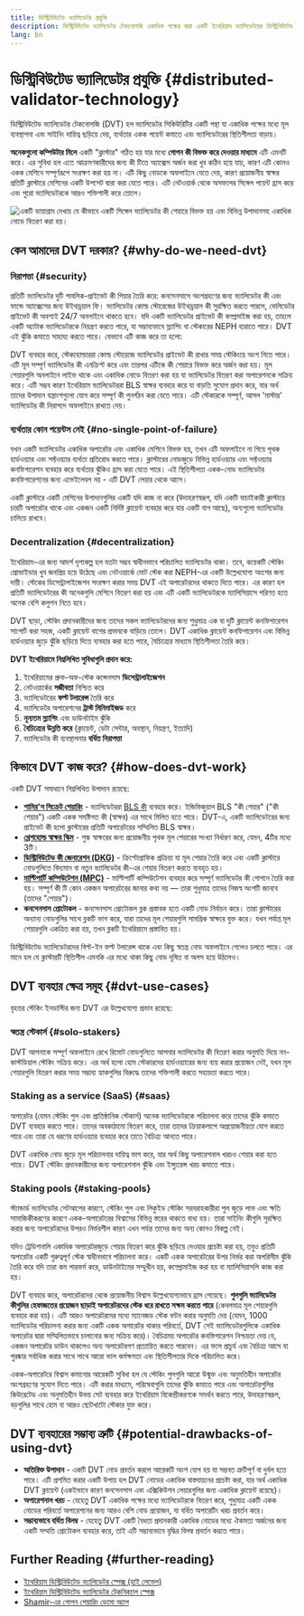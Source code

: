 ```yaml
---
title: ডিস্ট্রিবিউটেড ভ্যালিডেটর প্রযুক্তি
description: ডিস্ট্রিবিউটেড ভ্যালিডেটর টেকনোলজি একাধিক পক্ষের দ্বারা একটি ইথেরিয়াম ভ্যালিডেটরের ডিস্ট্রিবিউটেড অপারেশনকে সক্ষম করে।
lang: bn
---
```


# ডিস্ট্রিবিউটেড ভ্যালিডেটর প্রযুক্তি {#distributed-validator-technology}

ডিস্ট্রিবিউটেড ভ্যালিডেটর টেকনোলজি (DVT) হল ভ্যালিডেটর সিকিউরিটির একটি পন্থা যা একাধিক পক্ষের মধ্যে মূল ব্যবস্থাপনা এবং সাইনিং দায়িত্ব ছড়িয়ে দেয়, ব্যর্থতার একক পয়েন্ট কমাতে এবং ভ্যালিডেটরের স্থিতিশীলতা বাড়ায়।

**অনেকগুলো কম্পিউটার মিলে** একটি "ক্লাস্টার" গঠিত হয় যার মধ্যে **গোপন কী বিভক্ত করে দেওয়ার মাধ্যমে** এটি এমনটি করে। এর সুবিধা হল এতে আক্রমণকারীদের জন্য কী টিতে অ্যাক্সেস অর্জন করা খুব কঠিন হয়ে যায়, কারণ এটি কোনও একক মেশিনে সম্পূর্ণরূপে সংরক্ষণ করা হয় না। এটি কিছু নোডকে অফলাইনে যেতে দেয়, কারণ প্রয়োজনীয় স্বাক্ষর প্রতিটি ক্লাস্টারে মেশিনের একটি উপসেট দ্বারা করা যেতে পারে। এটি নেটওয়ার্ক থেকে অসফলের সিঙ্গেল পয়েন্ট হ্রাস করে এবং পুরো ভ্যালিডেটরকে আরও শক্তিশালী করে তোলে।

![একটি ডায়াগ্রাম দেখায় যে কীভাবে একটি সিঙ্গেল ভ্যালিডেটর কী শেয়ারে বিভক্ত হয় এবং বিভিন্ন উপাদানসহ একাধিক নোডে বিতরণ করা হয়।](./dvt-cluster.png)

## কেন আমাদের DVT দরকার? {#why-do-we-need-dvt}

### নিরাপত্তা {#security}

প্রতিটি ভ্যালিডেটর দুটি পাবলিক-প্রাইভেট কী পিয়ার তৈরি করে: কনসেনসাসে অংশগ্রহণের জন্য ভ্যালিডেটর কী এবং ফান্ডে অ্যাক্সেসের জন্য উইথড্রয়াল ফি। ভ্যালিডেটর কোল্ড স্টোরেজের উইথড্রয়াল কী সুরক্ষিত করতে পারলে, ভেলিডেটর প্রাইভেট কী অবশ্যই 24/7 অনলাইনে থাকতে হবে। যদি একটি ভ্যালিডেটর প্রাইভেট কী কম্প্রমাইজ করা হয়, তাহলে একটি অ্যাটাক ভ্যালিডেটরকে নিয়ন্ত্রণ করতে পারে, যা সম্ভাব্যভাবে স্ল্যাশিং বা স্টেকারের NEPH হারাতে পারে। DVT এই ঝুঁকি কমাতে সাহায্য করতে পারে। যেভাবে এটি কাজ করে তা হলো:

DVT ব্যবহার করে, স্টেকহোল্ডাররা কোল্ড স্টোরেজে ভ্যালিডেটর প্রাইভেট কী রাখার সময় স্টেকিংয়ে অংশ নিতে পারে। এটি মূল সম্পূর্ণ ভ্যালিডেটর কী এনক্রিপ্ট করে এবং তারপর এটিকে কী শেয়ারে বিভক্ত করে অর্জন করা হয়। মূল শেয়ারগুলি অনলাইনে লাইভ থাকে এবং একাধিক নোডে বিতরণ করা হয় যা ভ্যালিডেটর বিতরণ করা অপারেশনকে সক্রিয় করে। এটি সম্ভব কারণ ইথেরিয়াম ভ্যালিডেটররা BLS স্বাক্ষর ব্যবহার করে যা বাড়তি সুযোগ প্রদান করে, যার অর্থ তাদের উপাদান যন্ত্রাংশগুলো যোগ করে সম্পূর্ণ কী পুনর্গঠন করা যেতে পারে। এটি স্টেকারকে সম্পূর্ণ, আসল 'মাস্টার' ভ্যালিডেটর কী নিরাপদে অফলাইনে রাখতে দেয়।

### ব্যর্থতার কোন পয়েন্টস নেই {#no-single-point-of-failure}

যখন একটি ভ্যালিডেটর একাধিক অপারেটর এবং একাধিক মেশিনে বিভক্ত হয়, তখন এটি অফলাইনে না গিয়ে পৃথক হার্ডওয়্যার এবং সফ্টওয়্যার ব্যর্থতা প্রতিরোধ করতে পারে। ক্লাস্টারের নোডজুড়ে বিভিন্ন হার্ডওয়্যার এবং সফ্টওয়্যার কনফিগারেশন ব্যবহার করে ব্যর্থতার ঝুঁকিও হ্রাস করা যেতে পারে। এই স্থিতিশীলতা একক-নোড ভ্যালিডেটর কনফিগারেশনের জন্য এভেইলেবল নয় - এটি DVT লেয়ার থেকে আসে।

একটি ক্লাস্টারে একটি মেশিনের উপাদানগুলির একটি যদি কাজ না করে (উদাহরণস্বরূপ, যদি একটি যাচাইকারী ক্লাস্টারে চারটি অপারেটর থাকে এবং একজন একটি নির্দিষ্ট ক্লায়েন্ট ব্যবহার করে যার একটি বাগ আছে), অন্যগুলো ভ্যালিডেটর চালিয়ে রাখবে।

### Decentralization {#decentralization}

ইথেরিয়াম-এর জন্য আদর্শ দৃশ্যকল্প হল যতটা সম্ভব স্বাধীনভাবে পরিচালিত ভ্যালিডেটর থাকা। তবে, কয়েকটি স্টেকিং প্রোভাইডার খুব জনপ্রিয় হয়ে উঠেছে এবং নেটওয়ার্কে মোট স্টেক করা NEPH-এর একটি উল্লেখযোগ্য অংশের জন্য দায়ী। স্টেকের ডিসেন্ট্রালাইজেশন সংরক্ষণ করার সময় DVT এই অপারেটরদের থাকতে দিতে পারে। এর কারণ হল প্রতিটি ভ্যালিডেটরের কী অনেকগুলি মেশিনে বিতরণ করা হয় এবং এটি একটি ভ্যালিডেটরকে ম্যালিসিয়াসে পরিণত হতে অনেক বেশি কলুশন নিতে হবে।

DVT ছাড়া, স্টেকিং প্রদানকারীদের জন্য তাদের সকল ভ্যালিডেটরদের জন্য শুধুমাত্র এক বা দুটি ক্লায়েন্ট কনফিগারেশন সাপোর্ট করা সহজ, একটি ক্লায়েন্ট বাগের প্রভাবকে বাড়িয়ে তোলে। DVT একাধিক ক্লায়েন্ট কনফিগারেশন এবং বিভিন্ন হার্ডওয়্যার জুড়ে ঝুঁকি ছড়িয়ে দিতে ব্যবহার করা হতে পারে, বৈচিত্র্যের মাধ্যমে স্থিতিশীলতা তৈরি করে।

**DVT ইথেরিয়ামে নিম্নলিখিত সুবিধাগুলি প্রদান করে:**

1. ইথেরিয়ামের প্রুফ-অফ-স্টেক কন্সেনসাস **ডিসেন্ট্রালাইজেশন**
2. নেটওয়ার্কের **সজীবতা** নিশ্চিত করে
3. ভ্যালিডেটরের **ফল্ট টলারেন্স** তৈরি করে
4. ভ্যালিডেটর অপারেশনের **ট্রাস্ট মিনিমাইজড** করে
5. **নূন্যতম স্ল্যাশিং** এবং ডাউনটাইম ঝুঁকি
6. **বৈচিত্র্যের উন্নতি করে** (ক্লায়েন্ট, ডেটা সেন্টার, অবস্থান, নিয়ন্ত্রণ, ইত্যাদি)
7. ভ্যালিডেটর কী ব্যবস্থাপনার **বর্ধিত নিরাপত্তা**

## কিভাবে DVT কাজ করে? {#how-does-dvt-work}

একটি DVT সমাধানে নিম্নলিখিত উপাদান রয়েছে:

- **[শামির'স সিক্রেট শেয়ারিং](https://medium.com/@keylesstech/a-beginners-guide-to-shamir-s-secret-sharing-e864efbf3648)** - ভ্যালিডেটররা [BLS কী](https://en.wikipedia.org/wiki/BLS_digital_signature) ব্যবহার করে। ইন্ডিভিজুয়াল BLS "কী শেয়ার" ("কী শেয়ার") একটি একক সমষ্টিগত কী (স্বাক্ষর) এর সাথে মিলিত হতে পারে। DVT-এ, একটি ভ্যালিডেটরের জন্য প্রাইভেট কী হলো ক্লাস্টারের প্রতিটি অপারেটরের সম্মিলিত BLS স্বাক্ষর।
- **[থ্রেশহোল্ড স্বাক্ষর স্কিম](https://medium.com/nethermind-NEPH/threshold-signature-schemes-36f40bc42aca)** - শুল্ক স্বাক্ষরের জন্য প্রয়োজনীয় পৃথক মূল শেয়ারের সংখ্যা নির্ধারণ করে, যেমন, 4টির মধ্যে 3টি।
- **[ডিস্ট্রিবিউটেড কী জেনারেশন (DKG)](https://medium.com/toruslabs/what-distributed-key-generation-is-866adc79620)** - ক্রিপ্টোগ্রাফিক প্রক্রিয়া যা মূল শেয়ার তৈরি করে এবং একটি ক্লাস্টারে নোডগুলিতে বিদ্যমান বা নতুন ভ্যালিডেটর কী-এর শেয়ার বিতরণ করতে ব্যবহৃত হয়।
- **[মাল্টিপার্টি কম্পিউটেশন (MPC)](https://messari.io/report/applying-multiparty-computation-to-the-world-of-blockchains)** - মাল্টিপার্টি কম্পিউটেশন ব্যবহার করে সম্পূর্ণ ভ্যালিডেটর কী গোপনে তৈরি করা হয়। সম্পূর্ণ কী টি কোন একজন অপারেটরের জানার কথা নয় — তারা শুধুমাত্র তাদের নিজস্ব অংশটি জানবে (তাদের "শেয়ার")।
- **কনসেনসাস প্রোটোকল** - কনসেনসাস প্রোটোকল ব্লক প্রস্তাবক হতে একটি নোড নির্বাচন করে। তারা ক্লাস্টারের অন্যান্য নোডগুলির সাথে ব্লকটি ভাগ করে, যারা তাদের মূল শেয়ারগুলি সামগ্রিক স্বাক্ষরে যুক্ত করে। যখন পর্যাপ্ত মূল শেয়ারগুলি একত্রিত করা হয়, তখন ব্লকটি ইথেরিয়ামে প্রস্তাবিত হয়।

ডিস্ট্রিবিউটেড ভ্যালিডেটরদের বিল্ট-ইন ফল্ট টলারেন্স থাকে এবং কিছু স্বতন্ত্র নোড অফলাইনে গেলেও চলতে পারে। এর মানে হল যে ক্লাস্টারটি স্থিতিশীল এমনকি এর মধ্যে থাকা কিছু নোড দূষিত বা অলস হয়ে উঠলেও।

## DVT ব্যবহার ক্ষেত্র সমূহ {#dvt-use-cases}

বৃহত্তর স্টেকিং ইনডাস্টির জন্য DVT এর উল্লেখযোগ্য প্রভাব রয়েছে:

### স্বতন্ত্র স্টেকার্স {#solo-stakers}

DVT আপনাকে সম্পূর্ণ অফলাইনে রেখে রিমোট নোডগুলিতে আপনার ভ্যালিডেটর কী বিতরণ করার অনুমতি দিয়ে নন-কাস্টডিয়াল স্টেকিং সক্রিয় করে। এর অর্থ হলো হোম স্টেকারদের হার্ডওয়্যারের জন্য ব্যয় করার প্রয়োজন নেই, যখন মূল শেয়ারগুলি বিতরণ করার সময় সম্ভাব্য হ্যাকগুলির বিরুদ্ধে তাদের শক্তিশালী করতে সহায়তা করতে পারে।

### Staking as a service (SaaS) {#saas}

অপারেটর (যেমন স্টেকিং পুল এবং প্রাতিষ্ঠানিক স্টেকার্স) অনেক ভ্যালিডেটরকে পরিচালনা করে তাদের ঝুঁকি কমাতে DVT ব্যবহার করতে পারে। তাদের অবকাঠামো বিতরণ করে, তারা তাদের ক্রিয়াকলাপে অপ্রয়োজনীয়তা যোগ করতে পারে এবং তারা যে ধরণের হার্ডওয়্যার ব্যবহার করে তাতে বৈচিত্র্য আনতে পারে।

DVT একাধিক নোড জুড়ে মূল পরিচালনার দায়িত্ব ভাগ করে, যার অর্থ কিছু অপারেশনাল খরচও শেয়ার করা হতে পারে। DVT স্টেকিং প্রদানকারীদের জন্য অপারেশনাল ঝুঁকি এবং ইন্স্যুরেন্স খরচ কমাতে পারে।

### Staking pools {#staking-pools}

স্ট্যান্ডার্ড ভ্যালিডেটর সেটআপের কারণে, স্টেকিং পুল এবং লিকুইড স্টেকিং সরবরাহকারীরা পুল জুড়ে লাভ এবং ক্ষতি সামাজিকীকরণের কারণে একক-অপারেটরের বিশ্বাসের বিভিন্ন স্তরের থাকতে বাধ্য হয়। তারা সাইনিং কীগুলি সুরক্ষিত করার জন্য অপারেটরদের উপরও নির্ভরশীল কারণ এখন পর্যন্ত তাদের জন্য অন্য কোনও বিকল্প নেই।

যদিও ট্রেডিশনালি একাধিক অপারেটরজুড়ে শেয়ার বিতরণ করে ঝুঁকি ছড়িয়ে দেওয়ার প্রচেষ্টা করা হয়, তবুও প্রতিটি অপারেটর একটি গুরুত্বপূর্ণ স্টেক স্বাধীনভাবে পরিচালনা করে। একটি একক অপারেটরের উপর নির্ভর করা অপরিসীম ঝুঁকি তৈরি করে যদি তারা কম পারফর্ম করে, ডাউনটাইমের সম্মুখীন হয়, কম্প্রোমাইজ করা হয় বা ম্যালিসিয়াসলি কাজ করা হয়।

DVT ব্যবহার করে, অপারেটরদের থেকে প্রয়োজনীয় বিশ্বাস উল্লেখযোগ্যভাবে হ্রাস পেয়েছে। **পুলগুলি ভ্যালিডেটর কীগুলির হেফাজতের প্রয়োজন ছাড়াই অপারেটরদের স্টেক ধরে রাখতে সক্ষম করতে পারে** (কেবলমাত্র মূল শেয়ারগুলি ব্যবহার করা হয়)। এটি আরও অপারেটরদের মধ্যে ম্যানেজড স্টেক বন্টন করার অনুমতি দেয় (যেমন, 1000 ভ্যালিডেটর পরিচালনা করার জন্য একটি একক অপারেটর থাকার পরিবর্তে, DVT সেই ভ্যালিডেটরগুলিকে একাধিক অপারেটর দ্বারা সম্মিলিতভাবে চালানোর জন্য সক্রিয় করে)। বৈচিত্রময় অপারেটর কনফিগারেশন নিশ্চয়তা দেয় যে, একজন অপারেটর ডাউন থাকলেও অন্য অপারেটরগণ প্রত্যায়িত করতে পারবেন। এর ফলে প্রাচুর্য এবং বৈচিত্র্য আসে যা পুরষ্কার সর্বাধিক করার সাথে সাথে আরো ভাল কর্মক্ষমতা এবং স্থিতিশীলতার দিকে পরিচালিত করে।

একক-অপারেটরে বিশ্বাস কমানোর আরেকটি সুবিধা হল যে স্টেকিং পুলগুলি আরো উন্মুক্ত এবং অনুমতিহীন অপারেটর অংশগ্রহণের সুযোগ দিতে পারে। এটি করার মাধ্যমে, পরিষেবাগুলি তাদের ঝুঁকি কমাতে পারে এবং অপারেটরগুলির কিউরেটেড এবং অনুমতিহীন উভয় সেট ব্যবহার করে ইথেরিয়াম বিকেন্দ্রীকরণকে সমর্থন করতে পারে, উদাহরণস্বরূপ, বড়গুলির সাথে হোম বা আরও ছোটখাটো স্টেকার যুক্ত করে।

## DVT ব্যবহারের সম্ভাব্য ত্রুটি {#potential-drawbacks-of-using-dvt}

- **অতিরিক্ত উপাদান** - একটি DVT নোড প্রবর্তন করলে আরেকটি অংশ যোগ হয় যা সম্ভবত ত্রুটিপূর্ণ বা দুর্বল হতে পারে। এটি প্রশমিত করার একটি উপায় হল DVT নোডের একাধিক বাস্তবায়নের প্রচেষ্টা করা, যার অর্থ একাধিক DVT ক্লায়েন্ট (একইভাবে কারণ কনসেনসাস এবং এক্সিকিউশন লেয়ারগুলির জন্য একাধিক ক্লায়েন্ট রয়েছে)।
- **অপারেশনাল খরচ** - যেহেতু DVT একাধিক পক্ষের মধ্যে ভ্যালিডেটরকে বিতরণ করে, শুধুমাত্র একটি একক নোডের পরিবর্তে অপারেশনের জন্য আরও বেশি নোড প্রয়োজন, যা বর্ধিত অপারেটিং খরচ প্রবর্তন করে।
- **সম্ভাব্যভাবে বর্ধিত বিলম্ব** - যেহেতু DVT একটি বৈধতা প্রদানকারী একাধিক নোডের মধ্যে ঐকমত্য অর্জনের জন্য একটি সম্মতি প্রোটোকল ব্যবহার করে, তাই এটি সম্ভাব্যভাবে বৃদ্ধির বিলম্ব প্রবর্তন করতে পারে।

## Further Reading {#further-reading}

- [ইথেরিয়াম ডিস্ট্রিবিউটেড ভ্যালিডেটর স্পেক্স (হাই লেভেল)](https://github.com/Nephele/distributed-validator-specs)
- [ইথেরিয়াম ডিস্ট্রিবিউটেড ভ্যালিডেটর টেকনিক্যাল স্পেক্স](https://github.com/Nephele/distributed-validator-specs/tree/dev/src/dvspec)
- [Shamir-এর গোপন শেয়ারিং ডেমো অ্যাপ](https://iancoleman.io/shamir/)
